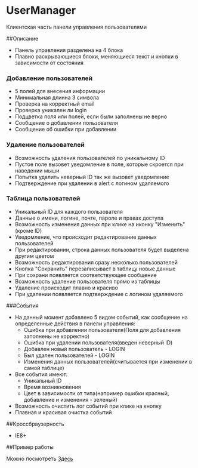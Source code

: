 UserManager
===========
Клиентская часть панели управления пользователями


##Описание
- Панель управления разделена на 4 блока
- Плавно раскрывающиеся блоки, меняющиеся текст и кнопки в зависимости от состояния

### Добавление пользователей
- 5 полей для внесения информации
- Минимальная длинна 3 символа
- Проверка на корректный email
- Проверка уникален ли login
- Подцветка поля или полей, если были заполнены не верно
- Сообщение о добавлении пользователя
- Сообщение об ошибки при добавлении


### Удаление пользователей
- Возможность удаления пользователей по уникальному ID
- Пустое поле вызовет уведомление в поле, которые скроется при наведении мыши
- Попытка удалить неверный ID так же вызовет уведомление
- Подтверждение при удалении в alert с логином удаляемого
 
### Таблица пользователей
- Уникальный ID для каждого пользователя
- Данные о имени, логине, почте, пароле и правах доступа
- Возможность изменения данных при клике на иконку "Изменить" (кроме ID)
- Уведомление, что происходит редактирование данных пользователей
- При редактировании, строка данных пользователя будет выделена другим цветом
- Возможность редактирования сразу несколько пользователей
- Кнопка "Сохранить" перезаписывает в таблицу новые данные
- При сохрани появляется соответствующее сообщение
- Возможность удаление пользователя прямо из таблицы
- Удаление происходит плавно и красиво
- При удалении появляется подтверждение с логином удаляемого

###События
- На данный момент добавлено 5 видом событий, как сообщение на определенные действия в панели управления:
  - Ошибка при добавлении пользователя(Поля для добавления заполнены не корректно)
  - Ошибка при удалении пользователя(введен неверный ID)
  - Добавлен новый пользователь - LOGIN
  - Был удален пользователей - LOGIN
  - Изменения данных пользователей(считывается при изменении в самой таблице)
- Все события имеют:
  - Уникальный ID
  - Время возникновения
  - Цвет в зависимости от типа(например ошибки красный, добавление и изменения - зеленый)
- Возможность очистить лог событий при клике на кнопку
- Плавная и красивая очистка событий

##Кроссбраузерность

 - IE8+

##Пример работы


Можно посмотреть <a href="http://example.web-ulyanov.ru/frontend/UserManager/">Здесь</a>
